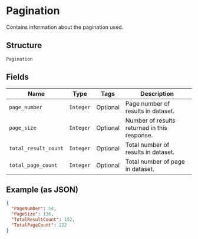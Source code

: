 
# Pagination

Contains information about the pagination used.

## Structure

`Pagination`

## Fields

| Name | Type | Tags | Description |
|  --- | --- | --- | --- |
| `page_number` | `Integer` | Optional | Page number of results in dataset. |
| `page_size` | `Integer` | Optional | Number of results returned in this response. |
| `total_result_count` | `Integer` | Optional | Total number of results in dataset. |
| `total_page_count` | `Integer` | Optional | Total number of page in dataset. |

## Example (as JSON)

```json
{
  "PageNumber": 54,
  "PageSize": 136,
  "TotalResultCount": 152,
  "TotalPageCount": 222
}
```

